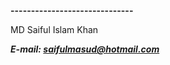 **------------------------------**

MD Saiful Islam Khan

**_E-mail: [saifulmasud@hotmail.com](mailto:saifulmasud@hotmail.com)_**

